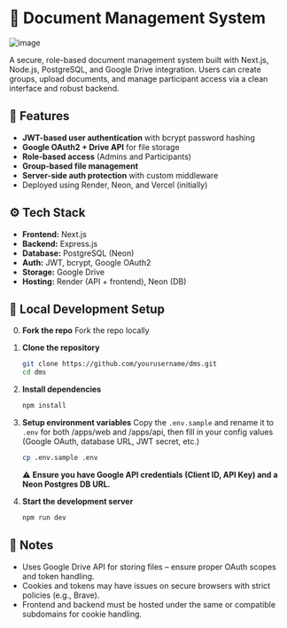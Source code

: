 # 📄 Document Management System

![image](https://github.com/user-attachments/assets/9a9005ee-84a6-4c9b-a07c-b53b59455449)


A secure, role-based document management system built with Next.js, Node.js, PostgreSQL, and Google Drive integration. Users can create groups, upload documents, and manage participant access via a clean interface and robust backend.

## 🚀 Features

* **JWT-based user authentication** with bcrypt password hashing
* **Google OAuth2 + Drive API** for file storage
* **Role-based access** (Admins and Participants)
* **Group-based file management**
* **Server-side auth protection** with custom middleware
* Deployed using Render, Neon, and Vercel (initially)

## ⚙️ Tech Stack

* **Frontend:** Next.js
* **Backend:** Express.js
* **Database:** PostgreSQL (Neon)
* **Auth:** JWT, bcrypt, Google OAuth2
* **Storage:** Google Drive
* **Hosting:** Render (API + frontend), Neon (DB)

## 🧪 Local Development Setup

0.  **Fork the repo**
    Fork the repo locally

1.  **Clone the repository**
    ```bash
    git clone https://github.com/yourusername/dms.git
    cd dms
    ```

2.  **Install dependencies**
    ```bash
    npm install
    ```

3.  **Setup environment variables**
    Copy the `.env.sample` and rename it to `.env` for both /apps/web and /apps/api, then fill in your config values (Google OAuth, database URL, JWT secret, etc.)

    ```bash
    cp .env.sample .env
    ```

    ⚠️ **Ensure you have Google API credentials (Client ID, API Key) and a Neon Postgres DB URL.**

4.  **Start the development server**
    ```bash
    npm run dev
    ```

## 📌 Notes

* Uses Google Drive API for storing files – ensure proper OAuth scopes and token handling.
* Cookies and tokens may have issues on secure browsers with strict policies (e.g., Brave).
* Frontend and backend must be hosted under the same or compatible subdomains for cookie handling.

